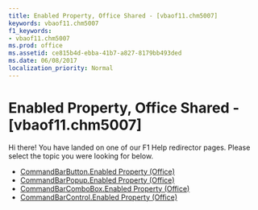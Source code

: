 ```yaml
---
title: Enabled Property, Office Shared - [vbaof11.chm5007]
keywords: vbaof11.chm5007
f1_keywords:
- vbaof11.chm5007
ms.prod: office
ms.assetid: ce815b4d-ebba-41b7-a827-8179bb493ded
ms.date: 06/08/2017
localization_priority: Normal
---
```



# Enabled Property, Office Shared - [vbaof11.chm5007]

Hi there! You have landed on one of our F1 Help redirector pages. Please select the topic you were looking for below.

- [CommandBarButton.Enabled Property (Office)](http://msdn.microsoft.com/library/264335ca-6506-0e86-16df-44af277ade83%28Office.15%29.aspx)
- [CommandBarPopup.Enabled Property (Office)](http://msdn.microsoft.com/library/d56d2e1d-27b3-f375-95aa-9efa3aa4d734%28Office.15%29.aspx)
- [CommandBarComboBox.Enabled Property (Office)](http://msdn.microsoft.com/library/f88401a5-b180-63e5-e301-a60addaacab4%28Office.15%29.aspx)
- [CommandBarControl.Enabled Property (Office)](http://msdn.microsoft.com/library/74105bf5-96a0-09ea-bb00-ef102705372c%28Office.15%29.aspx)


